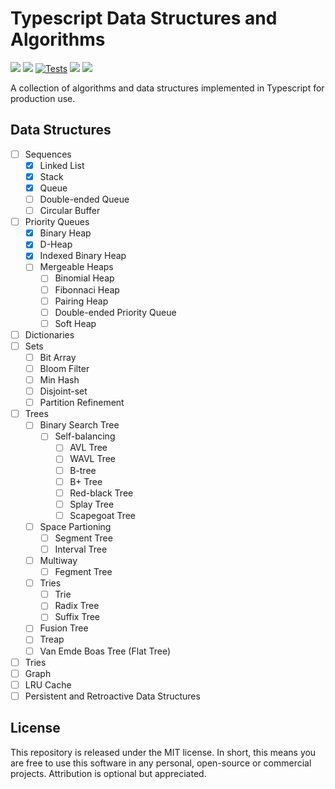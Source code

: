 # Typescript Data Structures and Algorithms

![](https://img.shields.io/github/v/release/jeffzh4ng/dsa-ts)
![](https://img.shields.io/npm/v/dsa-ts)
[![Tests](https://github.com/jeffzh4ng/dsa-ts/workflows/Tests/badge.svg)](https://github.com/jeffzh4ng/dsa-ts/actions?query=branch%3Amaster++)
![](https://img.shields.io/codecov/c/github/jeffzh4ng/dsa-ts)
![](https://img.shields.io/github/license/jeffzh4ng/dsa-ts)

A collection of algorithms and data structures implemented in Typescript for
production use.

## Data Structures
- [ ] Sequences
  - [x] Linked List
  - [x] Stack
  - [x] Queue
  - [ ] Double-ended Queue
  - [ ] Circular Buffer
- [ ] Priority Queues
  - [x] Binary Heap
  - [x] D-Heap
  - [x] Indexed Binary Heap
  - [ ] Mergeable Heaps
    - [ ] Binomial Heap
    - [ ] Fibonnaci Heap
    - [ ] Pairing Heap
    - [ ] Double-ended Priority Queue
    - [ ] Soft Heap
- [ ] Dictionaries
- [ ] Sets
  - [ ] Bit Array
  - [ ] Bloom Filter
  - [ ] Min Hash
  - [ ] Disjoint-set
  - [ ] Partition Refinement
- [ ] Trees
  - [ ] Binary Search Tree
    - [ ] Self-balancing
      - [ ] AVL Tree
      - [ ] WAVL Tree
      - [ ] B-tree
      - [ ] B+ Tree
      - [ ] Red-black Tree
      - [ ] Splay Tree
      - [ ] Scapegoat Tree
  - [ ] Space Partioning
    - [ ] Segment Tree
    - [ ] Interval Tree
  - [ ] Multiway
    - [ ] Fegment Tree
  - [ ] Tries
    - [ ] Trie
    - [ ] Radix Tree
    - [ ] Suffix Tree
  - [ ] Fusion Tree
  - [ ] Treap
  - [ ] Van Emde Boas Tree (Flat Tree)
- [ ] Tries
- [ ] Graph
- [ ] LRU Cache
- [ ] Persistent and Retroactive Data Structures

## License

This repository is released under the MIT license. In short, this means you are free to use this software in any personal, open-source or commercial projects. Attribution is optional but appreciated.
